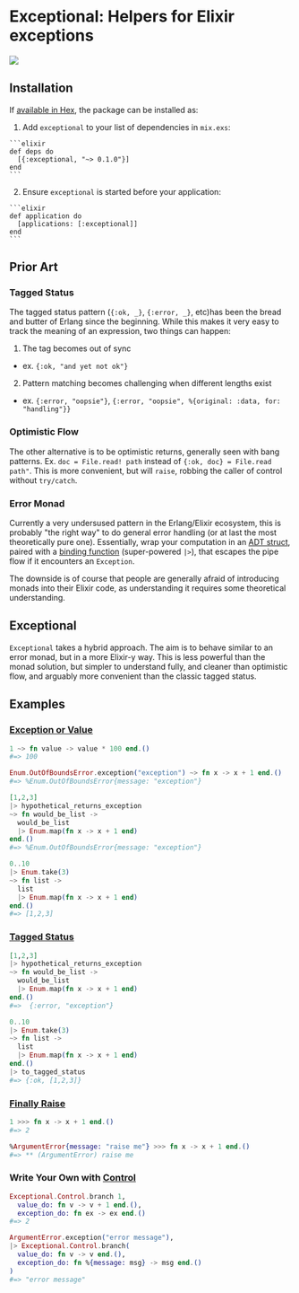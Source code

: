 # Exceptional: Helpers for Elixir exceptions
![](https://github.com/expede/exceptional/raw/master/branding/logo_with_text.png)

## Installation

If [available in Hex](https://hex.pm/docs/publish), the package can be installed as:

  1. Add `exceptional` to your list of dependencies in `mix.exs`:

    ```elixir
    def deps do
      [{:exceptional, "~> 0.1.0"}]
    end
    ```

  2. Ensure `exceptional` is started before your application:

    ```elixir
    def application do
      [applications: [:exceptional]]
    end
    ```

## Prior Art
### Tagged Status
The tagged status pattern (`{:ok, _}`, `{:error, _}`, etc)has been the
bread and butter of Erlang since the beginning. While this makes it very easy to
track the meaning of an expression, two things can happen:

1. The tag becomes out of sync
  - ex. `{:ok, "and yet not ok"}`

2. Pattern matching becomes challenging when different lengths exist
  - ex. `{:error, "oopsie"}`, `{:error, "oopsie", %{original: :data, for: "handling"}}`

### Optimistic Flow
The other alternative is to be optimistic returns, generally seen with bang patterns.
Ex. `doc = File.read! path` instead of `{:ok, doc} = File.read path"`. This is
more convenient, but will `raise`, robbing the caller of control without `try/catch`.

### Error Monad
Currently a very undersused pattern in the Erlang/Elixir ecosystem, this is probably
"the right way" to do general error handling (or at last the most theoretically pure one).
Essentially, wrap your computation in an [ADT struct](https://hex.pm/packages/algae),
paired with a [binding function](https://hexdocs.pm/witchcraft/Witchcraft.Monad.Operator.html#%3E%3E%3E/2)
(super-powered `|>`), that escapes the pipe flow if it encounters an `Exception`.

The downside is of course that people are generally afraid of introducing monads into
their Elixir code, as understanding it requires some theoretical understanding.

## Exceptional
`Exceptional` takes a hybrid approach. The aim is to behave similar to an error monad,
but in a more Elixir-y way. This is less powerful than the monad solution, but simpler to
understand fully, and cleaner than optimistic flow, and arguably more convenient than the
classic tagged status.

## Examples

### [Exception or Value](https://hexdocs.pm/exceptional/Exceptional.Value.html)

```elixir
1 ~> fn value -> value * 100 end.()
#=> 100

Enum.OutOfBoundsError.exception("exception") ~> fn x -> x + 1 end.()
#=> %Enum.OutOfBoundsError{message: "exception"}

[1,2,3]
|> hypothetical_returns_exception
~> fn would_be_list ->
  would_be_list
  |> Enum.map(fn x -> x + 1 end)
end.()
#=> %Enum.OutOfBoundsError{message: "exception"}

0..10
|> Enum.take(3)
~> fn list ->
  list
  |> Enum.map(fn x -> x + 1 end)
end.()
#=> [1,2,3]
```

### [Tagged Status](https://hexdocs.pm/exceptional/Exceptional.TaggedStatus.html)

```elixir
[1,2,3]
|> hypothetical_returns_exception
~> fn would_be_list ->
  would_be_list
  |> Enum.map(fn x -> x + 1 end)
end.()
#=>  {:error, "exception"}

0..10
|> Enum.take(3)
~> fn list ->
  list
  |> Enum.map(fn x -> x + 1 end)
end.()
|> to_tagged_status
#=> {:ok, [1,2,3]}
```

### [Finally Raise](https://hexdocs.pm/exceptional/Exceptional.Raise.html)

```elixir
1 >>> fn x -> x + 1 end.()
#=> 2

%ArgumentError{message: "raise me"} >>> fn x -> x + 1 end.()
#=> ** (ArgumentError) raise me
```

### Write Your Own with [Control](https://hexdocs.pm/exceptional/Exceptional.Control.html)

```elixir
Exceptional.Control.branch 1,
  value_do: fn v -> v + 1 end.(),
  exception_do: fn ex -> ex end.()
#=> 2

ArgumentError.exception("error message"),
|> Exceptional.Control.branch(
  value_do: fn v -> v end.(),
  exception_do: fn %{message: msg} -> msg end.()
)
#=> "error message"
```
